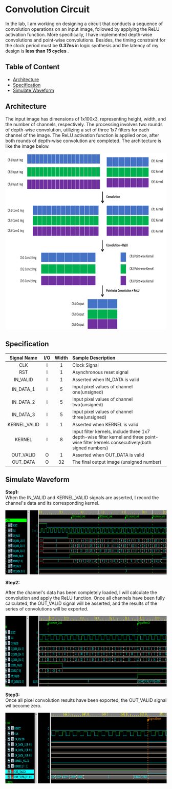 # Convolution Circuit
In the lab, I am working on designing a circuit that conducts a sequence of convolution operations on an input image, followed by applying the ReLU activation function. More specifically, I have implemented depth-wise convolutions and point-wise convolutions. Besides, the timing constraint for the clock period must be <strong> 0.37ns </strong> in logic synthesis and the latency of my design is <strong> less than 15 cycles </strong>. 

## Table of Content
- [Architecture](#architecture)
- [Specification](#specification)
- [Simulate Waveform](#simulate-waveform)

## Architecture
The input image has dimensions of 1x100x3, representing height, width, and the number of channels, respectively. The processing involves two rounds of depth-wise convolution, utilizing a set of three 1x7 filters for each channel of the image. The ReLU activation function is applied once, after both rounds of depth-wise convolution are completed. The architecture is like the image below.
<p align="center">
  <img src="https://github.com/RexJian/Convolution-Circuit/blob/main/Architecture.png" width="1000" height="550">
</p>

## Specification

| Signal Name | I/O | Width | Sample Description |
| :----: | :----: | :----: | :----|
| CLK | I | 1 | Clock Signal |
| RST | I | 1 | Asynchronous reset signal |
| IN_VALID | I | 1 | Asserted when IN_DATA is valid|
| IN_DATA_1 | I | 5 | Input pixel values of channel one(unsigned) |
| IN_DATA_2 | I | 5 | Input pixel values of channel two(unsigned) |
| IN_DATA_3 | I | 5 | Input pixel values of channel three(unsigned) |
| KERNEL_VALID | I | 1 | Asserted when KERNEL is valid|
| KERNEL | I | 8 | Input filter kernels, include three 1x7 depth-wise filter kernel and three point-wise filter kernels consecutively(both signed numbers)|
| OUT_VALID | O | 1 | Asserted when OUT_DATA is valid |
| OUT_DATA | O | 32 | The final output image (unsigned number) |

## Simulate Waveform
<strong> Step1: </strong>  
When the IN_VALID and KERNEL_VALID signals are asserted, I record the channel's data and its corresponding kernel.
<p align="left">
  <img src="https://github.com/RexJian/Convolution-Circuit/blob/main/Wave/wave1.png" width="1000" height="200" alt="wave">
</p> 

<strong> Step2: </strong>  
  
After the channel's data has been completely loaded, I will calculate the convolution and apply the ReLU function. Once all channels have been fully calculated, the OUT_VALID signal will be asserted, and the results of the series of convolutions will be exported.
<p align="left">
  <img src="https://github.com/RexJian/Convolution-Circuit/blob/main/Wave/wave2.png" width="1600" height="220" alt="wave">
</p> 

<strong> Step3: </strong>  
Once all pixel convolution results have been exported, the OUT_VALID signal wil become zero. 
<p align="left">
  <img src="https://github.com/RexJian/Convolution-Circuit/blob/main/Wave/wave3.png" width="1400" height="220" alt="wave">
</p> 
